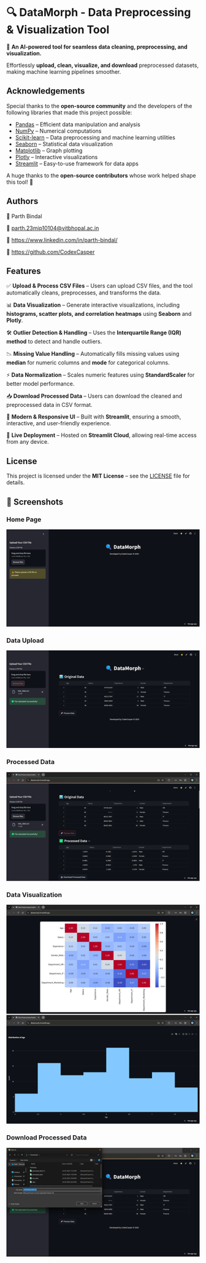 # 🔍 DataMorph - Data Preprocessing & Visualization Tool

🚀 **An AI-powered tool for seamless data cleaning, preprocessing, and visualization.**  

Effortlessly **upload, clean, visualize, and download** preprocessed datasets, making machine learning pipelines smoother.

## Acknowledgements

Special thanks to the **open-source community** and the developers of the following libraries that made this project possible:

- [Pandas](https://pandas.pydata.org/) – Efficient data manipulation and analysis
- [NumPy](https://numpy.org/) – Numerical computations
- [Scikit-learn](https://scikit-learn.org/) – Data preprocessing and machine learning utilities
- [Seaborn](https://seaborn.pydata.org/) – Statistical data visualization
- [Matplotlib](https://matplotlib.org/) – Graph plotting
- [Plotly](https://plotly.com/) – Interactive visualizations
- [Streamlit](https://streamlit.io/) – Easy-to-use framework for data apps

A huge thanks to the **open-source contributors** whose work helped shape this tool! 🚀

## Authors

👤 Parth Bindal

📧 parth.23mip10104@vitbhopal.ac.in

🔗 https://www.linkedin.com/in/parth-bindal/

🔗 https://github.com/CodexCasper

## Features

✅ **Upload & Process CSV Files** – Users can upload CSV files, and the tool automatically cleans, preprocesses, and transforms the data.  

📊 **Data Visualization** – Generate interactive visualizations, including **histograms, scatter plots, and correlation heatmaps** using **Seaborn** and **Plotly**.  

🛠️ **Outlier Detection & Handling** – Uses the **Interquartile Range (IQR) method** to detect and handle outliers.  

📉 **Missing Value Handling** – Automatically fills missing values using **median** for numeric columns and **mode** for categorical columns.  

⚡ **Data Normalization** – Scales numeric features using **StandardScaler** for better model performance.  

📥 **Download Processed Data** – Users can download the cleaned and preprocessed data in CSV format.  

🎨 **Modern & Responsive UI** – Built with **Streamlit**, ensuring a smooth, interactive, and user-friendly experience.  

📡 **Live Deployment** – Hosted on **Streamlit Cloud**, allowing real-time access from any device.  

## License

This project is licensed under the **MIT License** – see the [LICENSE](./LICENSE) file for details.  

## 📸 Screenshots

### Home Page
![Home Page](./screenshot/1.png)

### Data Upload
![Data Upload](./screenshot/2.png)

### Processed Data
![Processed Data](./screenshot/4.png)

### Data Visualization
![Data Visualization](./screenshot/5.png)
![Data Visualization](./screenshot/6.png)

### Download Processed Data
![Download Processed Data](./screenshot/7.png)

